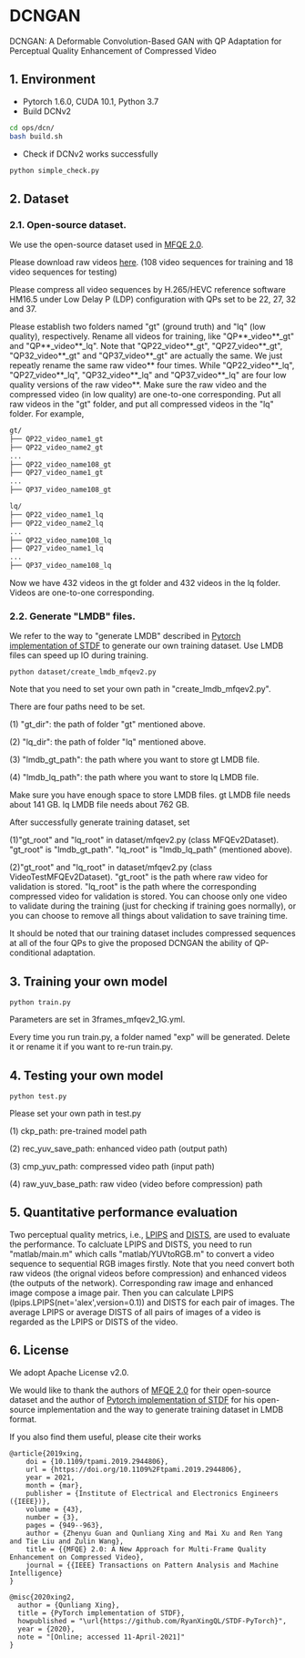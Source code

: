 # DCNGAN
DCNGAN: A Deformable Convolution-Based GAN with QP Adaptation for Perceptual Quality Enhancement of Compressed Video

## 1. Environment

- Pytorch 1.6.0, CUDA 10.1, Python 3.7
- Build DCNv2

```bash
cd ops/dcn/
bash build.sh
```
- Check if DCNv2 works successfully

```bash
python simple_check.py
```
 
## 2. Dataset

### 2.1. Open-source dataset. 

We use the open-source dataset used in [MFQE 2.0](https://github.com/RyanXingQL/MFQEv2.0). 

Please download raw videos [here](https://github.com/RyanXingQL/MFQEv2.0/wiki/MFQEv2-Dataset). (108 video sequences for training and 18 video sequences for testing) 

Please compress all video sequences by H.265/HEVC reference software HM16.5 under Low Delay P (LDP) configuration with QPs set to be 22, 27, 32 and 37.
  
Please establish two folders named "gt" (ground truth) and "lq" (low quality), respectively. Rename all videos for training, like "QP**_video**_gt" and "QP**_video**_lq". Note that "QP22_video**_gt", "QP27_video**_gt", "QP32_video**_gt" and "QP37_video**_gt" are actually the same. We just repeatly rename the same raw video** four times. While "QP22_video**_lq", "QP27_video**_lq", "QP32_video**_lq" and "QP37_video**_lq" are four low quality versions of the raw video**. Make sure the raw video and the compressed video (in low quality) are one-to-one corresponding. Put all raw videos in the "gt" folder, and put all compressed videos in the "lq" folder. For example,
 
 ```tex
gt/
├── QP22_video_name1_gt
├── QP22_video_name2_gt
...
├── QP22_video_name108_gt
├── QP27_video_name1_gt
...
├── QP37_video_name108_gt

lq/
├── QP22_video_name1_lq
├── QP22_video_name2_lq
...
├── QP22_video_name108_lq
├── QP27_video_name1_lq
...
├── QP37_video_name108_lq
```

Now we have 432 videos in the gt folder and 432 videos in the lq folder. Videos are one-to-one corresponding.

### 2.2. Generate "LMDB" files.

We refer to the way to "generate LMDB" described in [Pytorch implementation of STDF](https://github.com/RyanXingQL/STDF-PyTorch) to generate our own training dataset. Use LMDB files can speed up IO during training.

```
python dataset/create_lmdb_mfqev2.py
```
Note that you need to set your own path in "create_lmdb_mfqev2.py". 

There are four paths need to be set.

(1) "gt_dir": the path of folder "gt" mentioned above.

(2) "lq_dir": the path of folder "lq" mentioned above.

(3) "lmdb_gt_path": the path where you want to store gt LMDB file.

(4) "lmdb_lq_path": the path where you want to store lq LMDB file.

Make sure you have enough space to store LMDB files. gt LMDB file needs about 141 GB. lq LMDB file needs about 762 GB. 

After successfully generate training dataset, set 

(1)"gt_root" and "lq_root" in dataset/mfqev2.py (class MFQEv2Dataset). "gt_root" is "lmdb_gt_path". "lq_root" is "lmdb_lq_path" (mentioned above).

(2)"gt_root" and "lq_root" in dataset/mfqev2.py (class VideoTestMFQEv2Dataset). "gt_root" is the path where raw video for validation is stored. "lq_root" is the path where the corresponding compressed video for validation is stored. You can choose only one video to validate during the training (just for checking if training goes normally), or you can choose to remove all things about validation to save training time. 


It should be noted that our training dataset includes compressed sequences at all of the four QPs to give the proposed DCNGAN the ability of QP-conditional adaptation. 

## 3. Training your own model

```
python train.py
```

Parameters are set in 3frames_mfqev2_1G.yml.

Every time you run train.py, a folder named "exp" will be generated. Delete it or rename it if you want to re-run train.py.


## 4. Testing your own model

```
python test.py
```

Please set your own path in test.py

(1) ckp_path: pre-trained model path

(2) rec_yuv_save_path: enhanced video path (output path)

(3) cmp_yuv_path: compressed video path (input path)

(4) raw_yuv_base_path: raw video (video before compression) path

## 5. Quantitative performance evaluation

Two perceptual quality metrics, i.e., [LPIPS](https://github.com/richzhang/PerceptualSimilarity) and [DISTS](https://github.com/dingkeyan93/DISTS), are used to evaluate the performance. To calcluate LPIPS and DISTS, you need to run "matlab/main.m" which calls "matlab/YUVtoRGB.m" to convert a video sequence to sequential RGB images firstly. Note that you need convert both raw videos (the orignal videos before compression) and enhanced videos (the outputs of the network). Corresponding raw image and enhanced image compose a image pair. Then you can calculate LPIPS (lpips.LPIPS(net='alex',version=0.1)) and DISTS for each pair of images. The average LPIPS or average DISTS of all pairs of images of a video is regarded as the LPIPS or DISTS of the video.

## 6. License

We adopt Apache License v2.0.

We would like to thank the authors of [MFQE 2.0](https://github.com/RyanXingQL/MFQEv2.0) for their open-source dataset and the author of [Pytorch implementation of STDF](https://github.com/RyanXingQL/STDF-PyTorch) for his open-source implementation and the way to generate training dataset in LMDB format.

If you also find them useful, please cite their works

```
@article{2019xing,
    doi = {10.1109/tpami.2019.2944806},
    url = {https://doi.org/10.1109%2Ftpami.2019.2944806},
    year = 2021,
    month = {mar},
    publisher = {Institute of Electrical and Electronics Engineers ({IEEE})},
    volume = {43},
    number = {3},
    pages = {949--963},
    author = {Zhenyu Guan and Qunliang Xing and Mai Xu and Ren Yang and Tie Liu and Zulin Wang},
    title = {{MFQE} 2.0: A New Approach for Multi-Frame Quality Enhancement on Compressed Video},
    journal = {{IEEE} Transactions on Pattern Analysis and Machine Intelligence}
}

@misc{2020xing2,
  author = {Qunliang Xing},
  title = {PyTorch implementation of STDF},
  howpublished = "\url{https://github.com/RyanXingQL/STDF-PyTorch}",
  year = {2020}, 
  note = "[Online; accessed 11-April-2021]"
}
```
